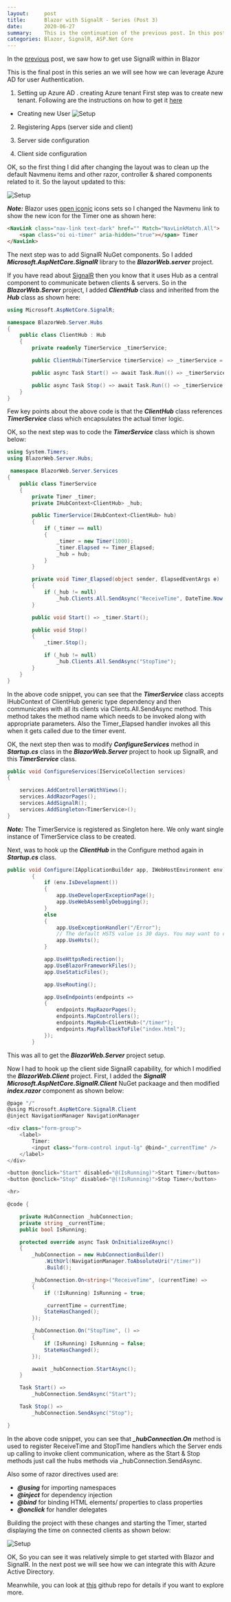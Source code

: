 ```yaml
---
layout:     post
title:      Blazor with SignalR - Series (Post 3)
date:       2020-06-27
summary:    This is the continuation of the previous post. In this post we will see how to setup a authentication using Azure AD.  
categories: Blazor, SignalR, ASP.Net Core
---
```


In the [previous]({{site.url}}/Blazor-SignalR-2) post, we saw how to get use SignalR within in Blazor

This is the final post in this series an we will see how we can leverage Azure AD for user Authentication. 

1. Setting up Azure AD . creating Azure tenant
First step was to create  new tenant. Following are the instructions on how to get it [here](https://docs.microsoft.com/en-us/azure/active-directory/develop/quickstart-create-new-tenant)

- Creating new User
![Setup]({{site.url}}/images/Blazor-AAD-1.png)


2. Registering Apps (server side and client)

3. Server side configuration



4. Client side configuration








OK, so the first thing I did after changing the layout was to clean up the default Navmenu items and other razor, controller & shared components related to it. So the layout updated to this:

![Setup]({{site.url}}/images/Blazor-Signalr-13.png)

***Note:*** Blazor uses [open iconic](https://useiconic.com/open) icons sets so I changed the Navmenu link to show the new icon for the Timer one as shown here:

~~~HTML
<NavLink class="nav-link text-dark" href="" Match="NavLinkMatch.All">
    <span class="oi oi-timer" aria-hidden="true"></span> Timer
</NavLink>
~~~

The next step was to add SignalR NuGet components. So I added ***Microsoft.AspNetCore.SignalR*** library to the ***BlazorWeb.server*** project.

If you have read about [SignalR](https://docs.microsoft.com/en-us/aspnet/core/signalr/introduction?view=aspnetcore-3.1) then you know that it uses Hub as a central component to communicate betwen clients & servers. So in the ***BlazorWeb.Server*** project, I added ***ClientHub*** class and inherited from the ***Hub*** class as shown here:

~~~csharp
using Microsoft.AspNetCore.SignalR;

namespace BlazorWeb.Server.Hubs
{
    public class ClientHub : Hub
    {
        private readonly TimerService _timerService;

        public ClientHub(TimerService timerService) => _timerService = timerService;

        public async Task Start() => await Task.Run(() => _timerService.Start());

        public async Task Stop() => await Task.Run(() => _timerService.Stop());
    }
}
~~~

Few key points about the above code is that the ***ClientHub*** class references ***TimerService*** class which encapsulates the actual timer logic. 

OK, so the next step was to code the ***TimerService*** class which is shown below: 

~~~csharp
using System.Timers;
using BlazorWeb.Server.Hubs;

 namespace BlazorWeb.Server.Services
{
    public class TimerService
    {
        private Timer _timer;
        private IHubContext<ClientHub> _hub;

        public TimerService(IHubContext<ClientHub> hub)
        {
            if (_timer == null)
            {
                _timer = new Timer(1000);
                _timer.Elapsed += Timer_Elapsed;
                _hub = hub;
            }
        }

        private void Timer_Elapsed(object sender, ElapsedEventArgs e)
        {
            if (_hub != null)
                _hub.Clients.All.SendAsync("ReceiveTime", DateTime.Now.ToString());
        }

        public void Start() => _timer.Start();

        public void Stop()
        {
            _timer.Stop();

            if (_hub != null)
                _hub.Clients.All.SendAsync("StopTime");
        }
    }
}
~~~

In the above code snippet, you can see that the ***TimerService*** class accepts IHubContext of ClientHub generic type dependency and then communicates with all its clients via Clients.All.SendAsync method. This method takes the method name which needs to be invoked along with appropriate parameters. Also the Timer_Elapsed handler invokes all this when it gets called due to the timer event. 

OK, the next step then was to modify ***ConfigureServices*** method in ***Startup.cs*** class in the ***BlazorWeb.Server*** project to hook up SignalR, and this ***TimerService*** class.  

~~~csharp
public void ConfigureServices(IServiceCollection services)
{

    services.AddControllersWithViews();
    services.AddRazorPages();
    services.AddSignalR();
    services.AddSingleton<TimerService>();
}
~~~

***Note:*** The TimerService is registered as Singleton here. We only want single instance of TimerService class to be created.

Next, was to hook up the ***ClientHub*** in the Configure method again in ***Startup.cs*** class.

~~~csharp
public void Configure(IApplicationBuilder app, IWebHostEnvironment env)
        {
            if (env.IsDevelopment())
            {
                app.UseDeveloperExceptionPage();
                app.UseWebAssemblyDebugging();
            }
            else
            {
                app.UseExceptionHandler("/Error");
                // The default HSTS value is 30 days. You may want to change this for production scenarios, see https://aka.ms/aspnetcore-hsts.
                app.UseHsts();
            }

            app.UseHttpsRedirection();
            app.UseBlazorFrameworkFiles();
            app.UseStaticFiles();

            app.UseRouting();

            app.UseEndpoints(endpoints =>
            {
                endpoints.MapRazorPages();
                endpoints.MapControllers();
                endpoints.MapHub<ClientHub>("/timer");
                endpoints.MapFallbackToFile("index.html");
            });
        }
~~~

This was all to get the ***BlazorWeb.Server*** project setup. 

Now I had to hook up the client side SignalR capability, for which I modified the ***BlazorWeb.Client*** project. First, I added the ***SignalR Microsoft.AspNetCore.SignalR.Client*** NuGet packaage and then modified ***index.razor*** component as shown below: 

~~~csharp
@page "/"
@using Microsoft.AspNetCore.SignalR.Client
@inject NavigationManager NavigationManager

<div class="form-group">
    <label>
        Timer:
        <input class="form-control input-lg" @bind="_currentTime" />
    </label>
</div>

<button @onclick="Start" disabled="@(IsRunning)">Start Timer</button>
<button @onclick="Stop" disabled="@(!IsRunning)">Stop Timer</button>

<hr>

@code {

    private HubConnection _hubConnection;
    private string _currentTime;
    public bool IsRunning;

    protected override async Task OnInitializedAsync()
    {
        _hubConnection = new HubConnectionBuilder()
            .WithUrl(NavigationManager.ToAbsoluteUri("/timer"))
            .Build();

        _hubConnection.On<string>("ReceiveTime", (currentTime) =>
        {
            if (!IsRunning) IsRunning = true;

            _currentTime = currentTime;
            StateHasChanged();
        });

        _hubConnection.On("StopTime", () =>
        {
            if (IsRunning) IsRunning = false;
            StateHasChanged();
        });

        await _hubConnection.StartAsync();
    }

    Task Start() =>
        _hubConnection.SendAsync("Start");

    Task Stop() =>
        _hubConnection.SendAsync("Stop");

}
~~~

In the above code snippet, you can see that ***_hubConnection.On*** method is used to register ReceiveTime and StopTime handlers which the Server ends up calling to invoke client communication, where as the Start & Stop methods just call the hubs methods via _hubConnection.SendAsync. 

Also some of razor directives used are:

- ***@using*** for importing namespaces
- ***@inject*** for dependency injection
- ***@bind*** for binding HTML elements/ properties to class properties 
- ***@onclick*** for handler delegates  

Building the project with these changes and starting the Timer, started displaying the time on connected clients as shown below:

![Setup]({{site.url}}/images/Blazor-Signalr-14.png)

OK, So you can see it was relatively simple to get started with Blazor and SignalR. In the next post we will see how we can integrate this with Azure Active Directory.

Meanwhile, you can look at [this](https://github.com/AdiThakker/Blazor-Web) github repo for details if you want to explore more.